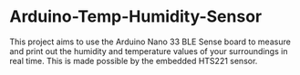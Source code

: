 # Arduino-Temp-Humidity-Sensor
This project aims to use the Arduino Nano 33 BLE Sense board to measure and print out the humidity and temperature values of your surroundings in real time. This is made possible by the embedded HTS221 sensor. 
